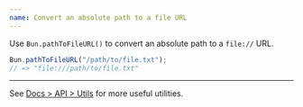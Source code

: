 ```yaml
---
name: Convert an absolute path to a file URL
---
```


Use `Bun.pathToFileURL()` to convert an absolute path to a `file://` URL.

```ts
Bun.pathToFileURL("/path/to/file.txt");
// => "file:///path/to/file.txt"
```

---

See [Docs > API > Utils](https://bun.com/docs/api/utils) for more useful utilities.

